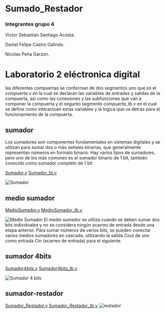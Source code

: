 # Sumado_Restador
### Integrantes grupo 4
Victor Sebastian Santiago Acosta.

Daniel Felipe Castro Galindo. 

Nicolas Peña Garzon. 

# Laboratorio 2 eléctronica digital 
las diferentes compuertas se conforman de dos segmentos uno que es el *compuerta.v* en la cual se declaran las variables de entradas y salidas de la compuerta, asi como las conexiones y las subfunciones que van a componer la compuerta y el segunto segmento *compuerta_tb.v* en el cual se define como interactuan estas variables y la logica que va detras para el funcionamiento de la compuerta. 
## sumador
Los sumadores son componentes fundamentales en sistemas digitales y se utilizan para sumar dos o más señales binarias, que generalmente representan números en formato binario. Hay varios tipos de sumadores, pero uno de los más comunes es el sumador binario de 1 bit, también conocido como sumador completo de 1 bit

[Sumador.v](fulladder/fulladder.v)
[Sumador_tb.v](fulladder/fulladder_tb.v)

![Sumador](https://github.com/victor25200/Sumado_Restador/assets/143362267/051b719b-5184-4c5e-93dd-ab97724bb099)

## medio sumador
[MedioSumador.v](fulladder/halfadder.v)
[MedioSumador_tb.v](https://github.com/victor25200/Sumado_Restador/blob/main/fulladder/fulladder_tb.v)

![Medio Sumador](https://github.com/victor25200/Sumado_Restador/assets/143362267/6d5695f9-185a-4793-b911-a789bf7870ae)
 El medio sumador se utiliza cuando se deben sumar dos bits individuales y no se considera ningún acarreo de entrada desde una etapa anterior. Para sumar números de varios bits, se pueden conectar varios medios sumadores en cascada, utilizando la salida Cout de uno como entrada Cin (acarreo de entrada) para el siguiente. 
## sumador 4bits
[Sumador4bits.v](fulladder/Sumador_4bits.v)
[Sumador4bits_tb.v](fulladder/Sumador_4bits_tb.v)

![Sumador 4 bits](https://github.com/victor25200/Sumado_Restador/assets/143362267/ac852cce-5fb2-49ce-b6ed-12a6b84f0c1b)


## sumador-restador
[Sumador_Restador.v](fulladder/Sumador_Restador.v)
[Sumador_Restador_tb.v](fulladder/Sumador_Restador_tb.v)
![restador](https://github.com/victor25200/Sumado_Restador/assets/143362267/38ac561a-e690-492e-80cc-d03aa8f9cb7f)

